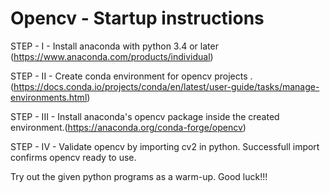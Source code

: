 # Opencv - Startup instructions 

STEP - I - Install anaconda with python 3.4 or later (https://www.anaconda.com/products/individual)

STEP - II - Create conda environment for opencv projects . (https://docs.conda.io/projects/conda/en/latest/user-guide/tasks/manage-environments.html) 

STEP - III - Install anaconda's opencv package inside the created environment.(https://anaconda.org/conda-forge/opencv) 

STEP - IV - Validate opencv by importing cv2 in python. Successfull import confirms opencv ready to use. 

Try out the given python programs as a warm-up. Good luck!!! 
